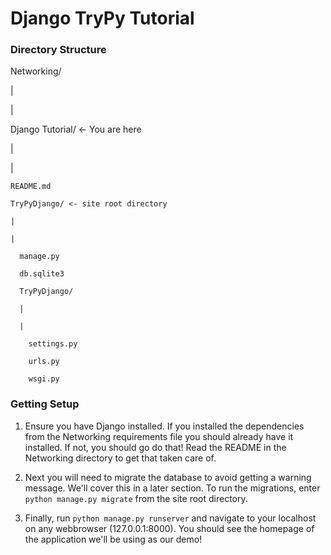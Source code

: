 # Django TryPy Tutorial

### Directory Structure
Networking/

|

|

  Django Tutorial/ <- You are here

  |

  |

    README.md

    TryPyDjango/ <- site root directory

    |

    |

      manage.py

      db.sqlite3

      TryPyDjango/

      |

      |

        settings.py

        urls.py

        wsgi.py

### Getting Setup

1. Ensure you have Django installed. If you installed the dependencies from the Networking requirements file you should already have it installed. If not, you should go do that! Read the README in the Networking directory to get that taken care of.

2. Next you will need to migrate the database to avoid getting a warning message. We'll cover this in a later section. To run the migrations, enter `python manage.py migrate` from the site root directory.

3. Finally, run `python manage.py runserver` and navigate to your localhost on any webbrowser (127.0.0.1:8000). You should see the homepage of the application we'll be using as our demo!

